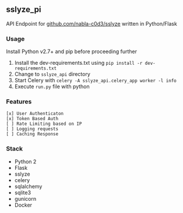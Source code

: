 ## sslyze_pi

API Endpoint for [github.com/nabla-c0d3/sslyze](https://github.com/nabla-c0d3/sslyze) written in Python/Flask

### Usage

Install Python v2.7+ and pip before proceeding further

1. Install the dev-requirements.txt using `pip install -r dev-requirements.txt`
2. Change to `sslyze_api` directory
3. Start Celery with `celery -A sslyze_api.celery_app worker -l info`
4. Execute `run.py` file with python


### Features

    [x] User Authenticaton
    [x] Token Based Auth
    [ ] Rate Limiting based on IP
    [ ] Logging requests
    [ ] Caching Response


### Stack
- Python 2
- Flask
- sslyze
- celery
- sqlalchemy
- sqlite3
- gunicorn
- Docker
